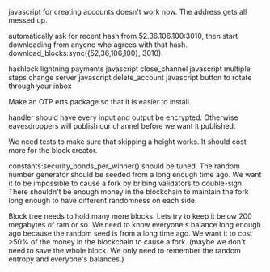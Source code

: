 javascript for creating accounts doesn't work now. The address gets all messed up.

automatically ask for recent hash from 52.36.106.100:3010, then start downloading from anyone who agrees with that hash.
download_blocks:sync({52,36,106,100}, 3010).

hashlock lightning payments javascript
close_channel javascript multiple steps
change server javascript
delete_account javascript
button to rotate through your inbox

Make an OTP erts package so that it is easier to install.

handler should have every input and output be encrypted. Otherwise eavesdroppers will publish our channel before we want it published.

We need tests to make sure that skipping a height works. It should cost more for the block creator.

constants:security_bonds_per_winner() should be tuned. The random number generator should be seeded from a long enough time ago.
We want it to be impossible to cause a fork by bribing validators to double-sign. There shouldn't be enough money in the blockchain to maintain the fork long enough to have different randomness on each side.

Block tree needs to hold many more blocks. Lets try to keep it below 200 megabytes of ram or so. We need to know everyone's balance long enough ago because the random seed is from a long time ago. We want it to cost >50% of the money in the blockchain to cause a fork. (maybe we don't need to save the whole block. We only need to remember the random entropy and everyone's balances.)